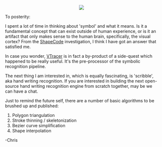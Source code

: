 <div align="center">

  <img src="https://raw.githubusercontent.com/visioncortex/vtracer/master/docs/images/visioncortex-banner.png">

</div>

To posterity:

I spent a lot of time in thinking about 'symbol' and what it means.
Is it a fundamental concept that can exist outside of human experience, or is it an artifact that only makes sense to the human brain, specifically, the visual cortex?
From the [ShapeCode](https://github.com/visioncortex/ShapeCode) investigation, I think I have got an answer that satisfied me.

In case you wonder, [VTracer](https://github.com/visioncortex/vtracer) is in fact a by-product of a side-quest which happened to be really useful. It's the pre-processor of the symbolic recognition pipeline.

The next thing I am interested in, which is equally fascinating, is 'scribble', aka hand writing recognition.
If you are interested in building the next open-source hand writing recognition engine from scratch together, may be we can have a chat.

Just to remind the future self, there are a number of basic algorithms to be brushed up and published:

1. Polygon triangulation
2. Stroke thinning / skeletonization
3. Bezier curve simplification
4. Shape interpolation

-Chris
